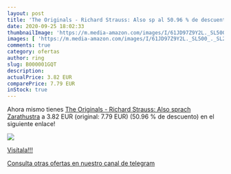 ```yaml
---
layout: post
title: 'The Originals - Richard Strauss: Also sp al 50.96 % de descuento'
date: 2020-09-25 18:02:33
thumbnailImage: 'https://m.media-amazon.com/images/I/61JD97Z9Y2L._SL500_._SL200_.gif'
images: [ 'https://m.media-amazon.com/images/I/61JD97Z9Y2L._SL500_._SL200_.gif' ]
comments: true
category: ofertas
author: ring
slug: B000001GQT
description:
actualPrice: 3.82 EUR
comparePrice: 7.79 EUR
inStock: true
---
```


Ahora mismo tienes [The Originals - Richard Strauss: Also sprach Zarathustra](https://www.amazon.com/dp/B000001GQT/?tag=redken08-20) a 3.82 EUR (original: 7.79 EUR) (50.96 %  de descuento) en el siguiente enlace!

[![](https://m.media-amazon.com/images/I/61JD97Z9Y2L._SL500_._SL200_.gif)](https://www.amazon.com/dp/B000001GQT/?tag=redken08-20)

[Visítala!!!](https://www.amazon.com/dp/B000001GQT/?tag=redken08-20)

[Consulta otras ofertas en nuestro canal de telegram](https://t.me/s/ofertas25)
